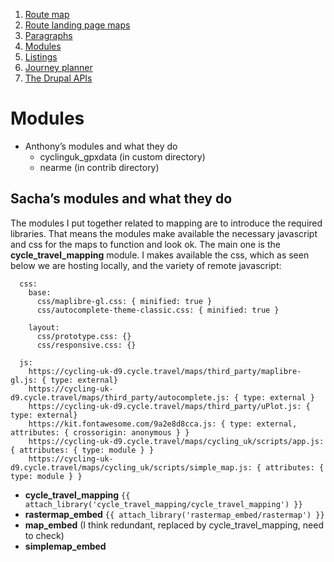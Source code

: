1. [Route map](route-content-type.md)
2. [Route landing page maps](route-landing-page-content-type.md)
3. [Paragraphs](paragraph-embeds.md)
4. [Modules](relevant-modules.md)
5. [Listings](listing-pages.md)
6. [Journey planner](journey-planner.md)
7. [The Drupal APIs](api.md)

# Modules
- Anthony’s modules and what they do
  - cyclinguk_gpxdata (in custom directory)
  - nearme (in contrib directory)

## Sacha’s modules and what they do
The modules I put together related to mapping are to introduce the required libraries. That means the modules make available the necessary javascript and css for the maps to function and look ok. The main one is the **cycle_travel_mapping** module. I makes available the css, which as seen below we are hosting locally, and the variety of remote javascript:

```cycle_travel_mapping:
  css:
    base:
      css/maplibre-gl.css: { minified: true }
      css/autocomplete-theme-classic.css: { minified: true }

    layout:
      css/prototype.css: {}
      css/responsive.css: {}

  js:
    https://cycling-uk-d9.cycle.travel/maps/third_party/maplibre-gl.js: { type: external}
    https://cycling-uk-d9.cycle.travel/maps/third_party/autocomplete.js: { type: external }
    https://cycling-uk-d9.cycle.travel/maps/third_party/uPlot.js: { type: external}
    https://kit.fontawesome.com/9a2e8d8cca.js: { type: external, attributes: { crossorigin: anonymous } }
    https://cycling-uk-d9.cycle.travel/maps/cycling_uk/scripts/app.js: { attributes: { type: module } }
    https://cycling-uk-d9.cycle.travel/maps/cycling_uk/scripts/simple_map.js: { attributes: { type: module } }
```



  - **cycle_travel_mapping** ```{{ attach_library('cycle_travel_mapping/cycle_travel_mapping') }}```
  - **rastermap_embed** ```{{ attach_library('rastermap_embed/rastermap') }}```
  - **map_embed** (I think redundant, replaced by cycle_travel_mapping, need to check)
  - **simplemap_embed**
